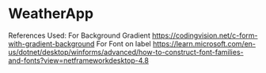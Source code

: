 # WeatherApp
References Used:
For Background Gradient https://codingvision.net/c-form-with-gradient-background
For Font on label https://learn.microsoft.com/en-us/dotnet/desktop/winforms/advanced/how-to-construct-font-families-and-fonts?view=netframeworkdesktop-4.8
